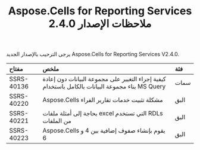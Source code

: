 ﻿---
title: Aspose.Cells for Reporting Services 2.4.0 ملاحظات الإصدار
type: docs
weight: 30
url: /ar/reportingservices/aspose-cells-for-reporting-services-2-4-0-release-notes/
---
يرجى الترحيب بالإصدار الجديد Aspose.Cells for Reporting Services V2.4.0.

|**مفتاح** |**ملخص** |**فئة** |
|:- |:- |:- |
|SSRS-40136 | كيفية إجراء التغيير على مجموعة البيانات دون إعادة بناء مجموعة البيانات بالكامل باستخدام MS Query|سمات|
|SSRS-40220 | Aspose.Cells مشكلة تثبيت خدمات تقارير الفراء| البق|
|SSRS-40221 | بحاجة إلى أمثلة ملفات excel التي تستخدم RDLs من الملفات| البق|
|SSRS-40223 | Aspose.Cells يقوم بإنشاء صفوف إضافية بين 4 و 6| البق|

